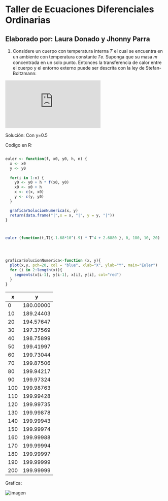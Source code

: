 # Taller de Ecuaciones Diferenciales Ordinarias
## Elaborado por: Laura Donado y Jhonny Parra


1. Considere un cuerpo con temperatura interna 𝑇 el cual se encuentra en un ambiente con temperatura constante 𝑇𝑒. Suponga que su masa 𝑚 concentrada en un solo punto. Entonces la transferencia de calor entre el cuerpo y el entorno externo puede
ser descrita con la ley de Stefan-Boltzmann:


![imagen](https://latex.codecogs.com/png.latex?%5Cbg_white%20v%5Cleft%28t%5Cright%29%5C%3A%3D%5C%3A%5Cepsilon%20%5Cgamma%20S%5Cleft%28T%5E4%5Cleft%28t%5Cright%29-Te%5E4%5Cright%29)




Solución:
Con y=0.5

Codigo en R:


```r

euler <- function(f, x0, y0, h, n) {
  x <- x0
  y <- y0
  
  for(i in 1:n) {
    y0 <- y0 + h * f(x0, y0)
    x0 <- x0 + h
    x <- c(x, x0)
    y <- c(y, y0)
  }

  graficarSolucionNumerica(x, y)
  return(data.frame("|",x = x, "|", y = y, "|"))
}



euler (function(t,T){-1.68*10^(-9) * T^4 + 2.6880 }, 0, 180, 10, 20)




graficarSolucionNumerica<-function (x, y){
  plot(x,y, pch=20, col = "blue", xlab="X", ylab="Y", main="Euler")
  for (i in 2:length(x)){
    segments(x[i-1], y[i-1], x[i], y[i], col="red")
  }
}
```


|x     | y       | 
| ------------ | ------------ | 
|   0      | 180.00000      |
|  10      | 189.24403      |
|  20      | 194.57647      |
|  30      | 197.37569      |
|  40      | 198.75899      |
|  50      | 199.41997      |
|  60      | 199.73044      |
|  70      | 199.87506      |
|  80      | 199.94217      |
|  90      | 199.97324      |
| 100      | 199.98763      |
| 110      | 199.99428      |
| 120      | 199.99735      |
| 130      | 199.99878      |
| 140      | 199.99943      |
| 150      | 199.99974      |
| 160      | 199.99988      |
| 170      | 199.99994      |
| 180      | 199.99997      |
| 190      | 199.99999      |
| 200      | 199.99999      |


Grafica:

![imagen](https://github.com/donadol/analisis_numerico_1826/blob/master/Talleres%20y%20Tareas/Taller%20EDO/Euler%20punto%201.png?raw=true)

